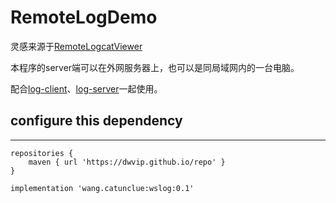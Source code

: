 # RemoteLogDemo
灵感来源于[RemoteLogcatViewer](https://github.com/8enet/RemoteLogcatViewer)

本程序的server端可以在外网服务器上，也可以是同局域网内的一台电脑。

配合[log-client](https://github.com/andych008/log-client)、[log-server](https://github.com/andych008/log-server)一起使用。


## configure this dependency
--------

```
repositories {
    maven { url 'https://dwvip.github.io/repo' }
}

implementation 'wang.catunclue:wslog:0.1'
```